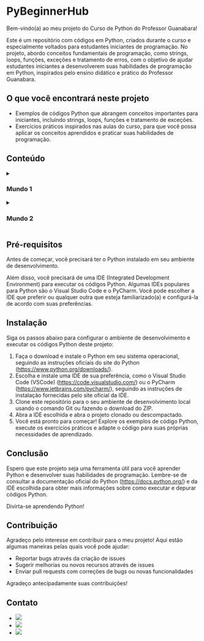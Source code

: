 <h1>PyBeginnerHub</h1>

<p>Bem-vindo(a) ao meu projeto do Curso de Python do Professor Guanabara!</p>
<p>Este é um repositório com códigos em Python, criados durante o curso e especialmente voltados para estudantes iniciantes de programação. No projeto, abordo conceitos fundamentais de programação, como strings, loops, funções, exceções e tratamento de erros, com o objetivo de ajudar estudantes iniciantes a desenvolverem suas habilidades de programação em Python, inspirados pelo ensino didático e prático do Professor Guanabara.</p>

<h2>O que você encontrará neste projeto</h2>

<ul>
  <li>Exemplos de códigos Python que abrangem conceitos importantes para iniciantes, incluindo strings, loops, funções e tratamento de exceções.</li>
  <li>Exercícios práticos inspirados nas aulas do curso, para que você possa aplicar os conceitos aprendidos e praticar suas habilidades de programação.</li>
</ul>

<h2>Conteúdo</h2>
<details>
  <summary><h3>Mundo 1</h3></summary>
  <ul>
    <li><details>
      <summary>Conhecendo a linguagem</summary>
      <ul>
        <li><a href="https://github.com/brunombs/Exercicios-Python/blob/main/Mundo%201/Aula%201-5%20-%20Conhecendo%20a%20linguagem/001 - Deixando tudo pronto.py">01 - Deixando tudo pronto</a></li>
        <li><a href="https://github.com/brunombs/Exercicios-Python/blob/main/Mundo%201/Aula%201-5%20-%20Conhecendo%20a%20linguagem/002 - Respondendo ao usuário.py">02 - Respondendo ao usuário</a></li>
      </ul>
    </details></li>
    <li><details>
      <summary>Primeiros passos</summary>
      <ul>
        <li><a href="https://github.com/brunombs/Exercicios-Python/tree/main/Mundo%201/Aula%206%20-%20Primeiros%20Passos/003 - Somando dois números.py">03 - Somando dois números</a></li>
        <li><a href="https://github.com/brunombs/Exercicios-Python/tree/main/Mundo%201/Aula%206%20-%20Primeiros%20Passos/004 - Dissecando uma variável.py">04 - Dissecando uma variável</a></li>
      </ul>
    </details></li>
    <li><details>
      <summary>Cálculos e operações</summary>
      <ul>
        <li><a href="https://github.com/brunombs/Exercicios-Python/blob/main/Mundo%201/Aula%207%20-%20Operadores%20aritm%C3%A9ticos/005 - Antecessor e sucessor.py">05 - Antecessor e sucessor</a></li>
        <li><a href="https://github.com/brunombs/Exercicios-Python/blob/main/Mundo%201/Aula%207%20-%20Operadores%20aritm%C3%A9ticos/006 - Dobro, triplo e raiz quadrada.py">06 - Dobro, triplo e raiz quadrada</a></li>
        <li><a href="https://github.com/brunombs/Exercicios-Python/blob/main/Mundo%201/Aula%207%20-%20Operadores%20aritm%C3%A9ticos/007 - Média aritmética.py">07 - Média aritmética</a></li>
        <li><a href="https://github.com/brunombs/Exercicios-Python/blob/main/Mundo%201/Aula%207%20-%20Operadores%20aritm%C3%A9ticos/008 - Conversor de medidas.py">08 - Conversor de medidas</a></li>
        <li><a href="https://github.com/brunombs/Exercicios-Python/blob/main/Mundo%201/Aula%207%20-%20Operadores%20aritm%C3%A9ticos/009 - Tabuada.py">09 - Tabuada</a></li>
        <li><a href="https://github.com/brunombs/Exercicios-Python/blob/main/Mundo%201/Aula%207%20-%20Operadores%20aritm%C3%A9ticos/010%20-%20Conversor%20de%20moedas.py">010 - Conversor de moedas</a></li>
        <li><a href="https://github.com/brunombs/Exercicios-Python/blob/main/Mundo%201/Aula%207%20-%20Operadores%20aritm%C3%A9ticos/011%20-%20Pintando%20parede.py">011 - Pintando parede</a></li>
        <li><a href="https://github.com/brunombs/Exercicios-Python/blob/main/Mundo%201/Aula%207%20-%20Operadores%20aritm%C3%A9ticos/012%20-%20Calculando%20descontos.py">012 - Calculando descontos</a></li>
        <li><a href="https://github.com/brunombs/Exercicios-Python/blob/main/Mundo%201/Aula%207%20-%20Operadores%20aritm%C3%A9ticos/013%20-%20Reajuste%20salarial.py">013 - Reajuste salarial</a></li>
        <li><a href="https://github.com/brunombs/Exercicios-Python/blob/main/Mundo%201/Aula%207%20-%20Operadores%20aritm%C3%A9ticos/014%20-%20Conversor%20de%20temperatura.py">014 - Conversor de temperaturas</a></li>
        <li><a href="https://github.com/brunombs/Exercicios-Python/blob/main/Mundo%201/Aula%207%20-%20Operadores%20aritm%C3%A9ticos/015%20-%20Aluguel%20de%20carro.py">015 - Aluguel de carros</a></li>
      </ul>
    </details></li>
    <li><details>
        <summary>Módulos</summary>
        <ul>
          <li><a href="https://github.com/brunombs/Exercicios-Python/blob/main/Mundo%201/Aula%208%20-%20Utilizando%20m%C3%B3dulos/016%20-%20Quebrando%20um%20n%C3%BAmero.py">016 - Quebrando um número</a></li>
          <li><a href="https://github.com/brunombs/Exercicios-Python/blob/main/Mundo%201/Aula%208%20-%20Utilizando%20m%C3%B3dulos/017%20-%20Catetos%20e%20hipotenusa.py">017 - Catetos e hipotenusa</a></li>
          <li><a href="https://github.com/brunombs/Exercicios-Python/blob/main/Mundo%201/Aula%208%20-%20Utilizando%20m%C3%B3dulos/018%20-%20Seno%2C%20cosseno%20e%20tangente.py">018 - Seno, cosseno e tangente</a></li>
          <li><a href="https://github.com/brunombs/Exercicios-Python/blob/main/Mundo%201/Aula%208%20-%20Utilizando%20m%C3%B3dulos/019%20-%20Sorteando%20um%20item%20da%20lista.py">019 - Sorteando um item na lista</a></li>
          <li><a href="https://github.com/brunombs/Exercicios-Python/blob/main/Mundo%201/Aula%208%20-%20Utilizando%20m%C3%B3dulos/020%20-%20Sorteando%20uma%20ordem%20na%20lista.py">020 - Sorteando uma ordem na lista</a></li>
            <li><a href="https://github.com/brunombs/Exercicios-Python/blob/main/Mundo%201/Aula%208%20-%20Utilizando%20m%C3%B3dulos/021%20-%20Tocando%20um%20MP3.py">021 - Tocando um MP3</a></li>
        </ul>
    </details></li>
    <li><details>
        <summary>Strings</summary>
        <ul>
          <li><a href="https://github.com/brunombs/Exercicios-Python/blob/main/Mundo%201/Aula%209%20-%20Manipulando%20strings/022%20-%20Analisador%20de%20textos.py">022 - Analisador de textos</a></li>
          <li><a href="https://github.com/brunombs/Exercicios-Python/blob/main/Mundo%201/Aula%209%20-%20Manipulando%20strings/023%20-%20Separando%20d%C3%ADgitos%20de%20um%20n%C3%BAmero.py">023 - Separando dígitos de um número</a></li>
          <li><a href="https://github.com/brunombs/Exercicios-Python/blob/main/Mundo%201/Aula%209%20-%20Manipulando%20strings/024%20-%20Verificando%20as%20primeiras%20letras%20de%20um%20texto.py">024 - Verificando as primeiras letras de um texto</a></li>
          <li><a href="https://github.com/brunombs/Exercicios-Python/blob/main/Mundo%201/Aula%209%20-%20Manipulando%20strings/025%20-%20Procurando%20uma%20string%20dentro%20de%20outra.py">025 - Procurando uma string dentro de outra</a></li>
          <li><a href="https://github.com/brunombs/Exercicios-Python/blob/main/Mundo%201/Aula%209%20-%20Manipulando%20strings/026%20-%20Primeira%20e%20%C3%BAltima%20ocorr%C3%AAncia%20de%20uma%20string.py">026 - Primeira e última ocorrência de uma string</a></li>
          <li><a href="https://github.com/brunombs/Exercicios-Python/blob/main/Mundo%201/Aula%209%20-%20Manipulando%20strings/027%20-%20Primeiro%20e%20%C3%BAltimo%20nome%20de%20uma%20pessoa.py">027 - Primeiro e último nome de uma pessoa</a></li>
        </ul>        
    </details></li>
    <li><details>
        <summary>Estruturas condicionais</summary>
        <ul>
          <li><a href="https://github.com/brunombs/Exercicios-Python/blob/main/Mundo%201/Aula%2010%20-%20Iniciando%20condi%C3%A7%C3%A3o/028%20-%20Jogo%20da%20Adivinha%C3%A7%C3%A3o%20v1.0.py">028 - Jogo da Adivinhação v1.0</a></li>
          <li><a href="https://github.com/brunombs/Exercicios-Python/blob/main/Mundo%201/Aula%2010%20-%20Iniciando%20condi%C3%A7%C3%A3o/029%20-%20Radar%20eletr%C3%B4nico.py">029 - Radar eletrônico</a></li>
          <li><a href="https://github.com/brunombs/Exercicios-Python/blob/main/Mundo%201/Aula%2010%20-%20Iniciando%20condi%C3%A7%C3%A3o/030%20-%20Par%20ou%20%C3%ADmpar%3F.py">030 - Par ou ímpar?</a></li>
          <li><a href="https://github.com/brunombs/Exercicios-Python/blob/main/Mundo%201/Aula%2010%20-%20Iniciando%20condi%C3%A7%C3%A3o/031%20-%20Custo%20da%20viagem.py">031 - Custo da viagem</a></li>
          <li><a href="https://github.com/brunombs/Exercicios-Python/blob/main/Mundo%201/Aula%2010%20-%20Iniciando%20condi%C3%A7%C3%A3o/032%20-%20Ano%20bissexto.py">032 - Ano bissexto</a></li>
          <li><a href="https://github.com/brunombs/Exercicios-Python/blob/main/Mundo%201/Aula%2010%20-%20Iniciando%20condi%C3%A7%C3%A3o/033%20-%20Maior%20e%20menor%20valores.py">033 - Maior e menor valores</a></li>
          <li><a href="https://github.com/brunombs/Exercicios-Python/blob/main/Mundo%201/Aula%2010%20-%20Iniciando%20condi%C3%A7%C3%A3o/034%20-%20Aumentos%20m%C3%BAltiplos.py">034 - Aumentos múltiplos</a></li>
          <li><a href="https://github.com/brunombs/Exercicios-Python/blob/main/Mundo%201/Aula%2010%20-%20Iniciando%20condi%C3%A7%C3%A3o/035%20-%20Analisando%20tri%C3%A2ngulo%20v1.0.py">035 - Analisando triângulo v1.0</a></li>
        </ul>              
    </details></li>
</details>
<details>
    <summary><h3>Mundo 2</h3></summary>
    <ul>
      <li><details>
        <summary>Condições em Python (if, elif, else...)</summary>
        <ul>
          <li><a href="https://github.com/brunombs/Exercicios-Python/blob/main/Mundo%202/Aula%2012%20-%20Condi%C3%A7%C3%B5es%20aninhadas/036%20-%20Aprovando%20empr%C3%A9stimo.py">036 - Aprovando empréstimo</a></li>
          <li><a href="https://github.com/brunombs/Exercicios-Python/blob/main/Mundo%202/Aula%2012%20-%20Condi%C3%A7%C3%B5es%20aninhadas/037%20-%20Conversor%20de%20bases%20num%C3%A9ricas.py">037 - Conversor de bases numéricas</a></li>
          <li><a href="https://github.com/brunombs/Exercicios-Python/blob/main/Mundo%202/Aula%2012%20-%20Condi%C3%A7%C3%B5es%20aninhadas/038%20-%20Comparando%20n%C3%BAmeros.py">038 - Comparando números</a></li>
          <li><a href="https://github.com/brunombs/Exercicios-Python/blob/main/Mundo%202/Aula%2012%20-%20Condi%C3%A7%C3%B5es%20aninhadas/039%20-%20Alistamento%20militar.py">0039 - Alistamento militar</a></li>
          <li><a href="https://github.com/brunombs/Exercicios-Python/blob/main/Mundo%202/Aula%2012%20-%20Condi%C3%A7%C3%B5es%20aninhadas/040%20-%20Aquele%20cl%C3%A1ssico%20da%20m%C3%A9dia.py">040 - Aquele clássico da média</a></li>
          <li><a href="https://github.com/brunombs/Exercicios-Python/blob/main/Mundo%202/Aula%2012%20-%20Condi%C3%A7%C3%B5es%20aninhadas/041%20-%20Classificando%20atletas.py">041 - Classificando atletas</a></li>
          <li><a href="https://github.com/brunombs/Exercicios-Python/blob/main/Mundo%202/Aula%2012%20-%20Condi%C3%A7%C3%B5es%20aninhadas/042%20-%20Analisando%20tri%C3%A2ngulos%20v2.0.py">042 - Analisando triângulos v2.0</a></li>
          <li><a href="https://github.com/brunombs/Exercicios-Python/blob/main/Mundo%202/Aula%2012%20-%20Condi%C3%A7%C3%B5es%20aninhadas/043%20-%20%C3%8Dndice%20de%20Massa%20Corporal.py">043 - Índice de Massa Corporal</a></li>
          <li><a href="https://github.com/brunombs/Exercicios-Python/blob/main/Mundo%202/Aula%2012%20-%20Condi%C3%A7%C3%B5es%20aninhadas/044%20-%20Gerenciador%20de%20pagamentos.py">044 - Gerenciador de pagamentos</a></li>
          <li><a href="https://github.com/brunombs/Exercicios-Python/blob/main/Mundo%202/Aula%2012%20-%20Condi%C3%A7%C3%B5es%20aninhadas/045%20-%20GAME%20Pedra%20Papel%20e%20Tesoura.py">045 - GAME: Pedra, Papel e Tesoura</a></li>           
        </ul>
        </details></li>
        <li><details>
          <summary>Repetiçõe em Python (for)</summary>
          <ul>
            <li><a href="https://github.com/brunombs/Exercicios-Python/blob/main/Mundo%202/Aula%2013%20-%20Repeti%C3%A7%C3%B5es%20for/046%20-%20Contagem%20regressiva.py">046 - Contagem regressiva</a></li>
            <li><a href="https://github.com/brunombs/Exercicios-Python/blob/main/Mundo%202/Aula%2013%20-%20Repeti%C3%A7%C3%B5es%20for/047%20-%20Contagem%20de%20pares.py">047 - Contagem de pares</a></li>
            <li><a href="https://github.com/brunombs/Exercicios-Python/blob/main/Mundo%202/Aula%2013%20-%20Repeti%C3%A7%C3%B5es%20for/048%20-%20Soma%20%C3%ADmpares%20m%C3%BAltiplos%20de%20tr%C3%AAs.py">048 - Soma ímpares múltiplos de três</a></li>
            <li><a href="https://github.com/brunombs/Exercicios-Python/blob/main/Mundo%202/Aula%2013%20-%20Repeti%C3%A7%C3%B5es%20for/049%20-%20Tabuada%20v2.0.py">049 - Tabuada v2.0</a></li>
            <li><a href="https://github.com/brunombs/Exercicios-Python/blob/main/Mundo%202/Aula%2013%20-%20Repeti%C3%A7%C3%B5es%20for/050%20-%20Soma%20dos%20pares.py">050 - Soma dos pares</a></li>
            <li><a href="https://github.com/brunombs/Exercicios-Python/blob/main/Mundo%202/Aula%2013%20-%20Repeti%C3%A7%C3%B5es%20for/051%20-%20Progress%C3%A3o%20Aritm%C3%A9tica.py">051 - Progressão Aritmética</a></li>
            <li><a href="https://github.com/brunombs/Exercicios-Python/blob/main/Mundo%202/Aula%2013%20-%20Repeti%C3%A7%C3%B5es%20for/052%20-%20N%C3%BAmeros%20primos.py">052 - Números primos</a></li>
            <li><a href="https://github.com/brunombs/Exercicios-Python/blob/main/Mundo%202/Aula%2013%20-%20Repeti%C3%A7%C3%B5es%20for/053%20-%20Detector%20de%20pal%C3%ADndromo.py">053 - Detector de palíndromo</a></li>
            <li><a href="https://github.com/brunombs/Exercicios-Python/blob/main/Mundo%202/Aula%2013%20-%20Repeti%C3%A7%C3%B5es%20for/054%20-%20Grupo%20da%20maioridade.py">054 - Grupo da maioridade</a></li>
            <li><a href="https://github.com/brunombs/Exercicios-Python/blob/main/Mundo%202/Aula%2013%20-%20Repeti%C3%A7%C3%B5es%20for/055%20-%20Maior%20e%20menor%20da%20sequ%C3%AAncia.py">055 - Maior e menor da sequência</a></li>
            <li><a href="https://github.com/brunombs/Exercicios-Python/blob/main/Mundo%202/Aula%2013%20-%20Repeti%C3%A7%C3%B5es%20for/056%20-%20Analisador%20completo.py">056 - Analisador completo</a></li>
        </ul>        
        </details></li>
        <li><details>
        <summary>Repetições em Python (while)</summary>
        <ul>
            <li><a href="https://github.com/brunombs/Exercicios-Python/blob/main/Mundo%202/Aula%2014%20-%20Repeti%C3%A7%C3%B5es%20while/057%20-%20Valida%C3%A7%C3%A3o%20de%20dados.py">057 - Validação de dados</a></li>
            <li><a href="https://github.com/brunombs/Exercicios-Python/blob/main/Mundo%202/Aula%2014%20-%20Repeti%C3%A7%C3%B5es%20while/058%20-%20Jogo%20da%20adivinha%C3%A7%C3%A3o%20v2.0.py">058 - Jogo da adivinhação v2.0</a></li>
            <li><a href="https://github.com/brunombs/Exercicios-Python/blob/main/Mundo%202/Aula%2014%20-%20Repeti%C3%A7%C3%B5es%20while/059%20-%20Criando%20um%20menu%20de%20op%C3%A7%C3%B5es.py">059 - Criando um menu de opções</a></li>
            <li><a href="https://github.com/brunombs/Exercicios-Python/blob/main/Mundo%202/Aula%2014%20-%20Repeti%C3%A7%C3%B5es%20while/060%20-%20C%C3%A1lculo%20do%20fatorial.py">060 - Cálculo do fatorial</a></li>
            <li><a href="https://github.com/brunombs/Exercicios-Python/blob/main/Mundo%202/Aula%2014%20-%20Repeti%C3%A7%C3%B5es%20while/061%20-%20Progress%C3%A3o%20aritm%C3%A9tica%20v2.0.py">061 - Progressão aritmética v2.0</a></li>
            <li><a href="https://github.com/brunombs/Exercicios-Python/blob/main/Mundo%202/Aula%2014%20-%20Repeti%C3%A7%C3%B5es%20while/062%20-%20Super%20Progress%C3%A3o%20Aritm%C3%A9tica%20v3.0.py">062 - Super Progressão Aritmética v3.0</a></li>
            <li><a href="https://github.com/brunombs/Exercicios-Python/blob/main/Mundo%202/Aula%2014%20-%20Repeti%C3%A7%C3%B5es%20while/063%20-%20Sequ%C3%AAncia%20de%20Fibonacci%20v1.0.py">063 - Sequência de Fibonacci v1.0</a></li>
            <li><a href="https://github.com/brunombs/Exercicios-Python/blob/main/Mundo%202/Aula%2014%20-%20Repeti%C3%A7%C3%B5es%20while/064%20-%20Tratando%20v%C3%A1rios%20valores%20v1.0.py">064 - Tratando vários valores v1.0</a></li>
            <li><a href="https://github.com/brunombs/Exercicios-Python/blob/main/Mundo%202/Aula%2014%20-%20Repeti%C3%A7%C3%B5es%20while/065%20-%20Maior%20e%20menor%20valores.py">065 - Maior e menor valores</a></li>
            <li><a href="https://github.com/brunombs/Exercicios-Python/blob/main/Mundo%202/Aula%2014%20-%20Repeti%C3%A7%C3%B5es%20while/066%20-%20V%C3%A1rios%20n%C3%BAmeros%20com%20flag.py">066 - Vários números com flag</a></li>
            <li><a href="https://github.com/brunombs/Exercicios-Python/blob/main/Mundo%202/Aula%2014%20-%20Repeti%C3%A7%C3%B5es%20while/067%20-%20Tabuada%20v3.0.py">067 - Tabuada v3.0</a></li>
            <li><a href="https://github.com/brunombs/Exercicios-Python/blob/main/Mundo%202/Aula%2014%20-%20Repeti%C3%A7%C3%B5es%20while/068%20-%20Jogo%20do%20par%20ou%20%C3%ADmpar.py">068 - Jogo do par ou ímpar</a></li>    
            <li><a href="https://github.com/brunombs/Exercicios-Python/blob/main/Mundo%202/Aula%2014%20-%20Repeti%C3%A7%C3%B5es%20while/070%20-%20Estat%C3%ADstica%20de%20produtos.py">070 - Estatística de produtos</a></li>
            <li><a href="https://github.com/brunombs/Exercicios-Python/blob/main/Mundo%202/Aula%2014%20-%20Repeti%C3%A7%C3%B5es%20while/071.2%20-%20Simulador%20de%20caixa%20eletr%C3%B4nico.py">071- Simulador de caixa eletrônico</a></li>
            <li><a href="https://github.com/brunombs/Exercicios-Python/blob/main/Mundo%202/Aula%2014%20-%20Repeti%C3%A7%C3%B5es%20while/071.2.1%20-%20Simulador%20de%20caixa%20eletr%C3%B4nico.py">071 v2 - Simulador de caixa eletrônico</a></li>
        </ul>             
    </details></li>
</details> 
      
      
      
<h2>Pré-requisitos</h2>

<p>Antes de começar, você precisará ter o Python instalado em seu ambiente de desenvolvimento.</p>

<p>Além disso, você precisará de uma IDE (Integrated Development Environment) para executar os códigos Python. Algumas IDEs populares para Python são o Visual Studio Code e o PyCharm. Você pode escolher a IDE que preferir ou qualquer outra que esteja familiarizado(a) e configurá-la de acordo com suas preferências.</p>

<h2>Instalação</h2>

<p>Siga os passos abaixo para configurar o ambiente de desenvolvimento e executar os códigos Python deste projeto:</p>

<ol>
  <li>Faça o download e instale o Python em seu sistema operacional, seguindo as instruções oficiais do site do Python (<a href="https://www.python.org/downloads/">https://www.python.org/downloads/</a>).</li>
  <li>Escolha e instale uma IDE de sua preferência, como o Visual Studio Code (VSCode) (<a href="https://code.visualstudio.com/">https://code.visualstudio.com/</a>) ou o PyCharm (<a href="https://www.jetbrains.com/pycharm/">https://www.jetbrains.com/pycharm/</a>), seguindo as instruções de instalação fornecidas pelo site oficial da IDE.</li>
  <li>Clone este repositório para o seu ambiente de desenvolvimento local usando o comando Git ou fazendo o download do ZIP.</li>
  <li>Abra a IDE escolhida e abra o projeto clonado ou descompactado.</li>
  <li>Você está pronto para começar! Explore os exemplos de código Python, execute os exercícios práticos e adapte o código para suas próprias necessidades de aprendizado.</li>
</ol>

<h2>Conclusão</h2>

<p>Espero que este projeto seja uma ferramenta útil para você aprender Python e desenvolver suas habilidades de programação. Lembre-se de consultar a documentação oficial do Python (<a href="https://docs.python.org/">https://docs.python.org/</a>) e da IDE escolhida para obter mais informações sobre como executar e depurar códigos Python.</p>

<p>Divirta-se aprendendo Python!</p>

<h2>Contribuição</h2>
<p>Agradeço pelo interesse em contribuir para o meu projeto! Aqui estão algumas maneiras pelas quais você pode ajudar:</p>
<ul>
  <li>Reportar bugs através da criação de issues</li>
  <li>Sugerir melhorias ou novos recursos através de issues</li>
  <li>Enviar pull requests com correções de bugs ou novas funcionalidades</li>
</ul>
<p>Agradeço antecipadamente suas contribuições!</p>

<h2>Contato</h2>
<ul>
  <li><a href = "mailto:brunodevs00@gmail.com"><img src="https://img.shields.io/badge/-Gmail-%23333?style=for-the-badge&logo=gmail&logoColor=white"    target="_blank"></a></li>
  <li><a href="https://www.linkedin.com/in/brunombarreto/" target="_blank"><img src="https://img.shields.io/badge/-LinkedIn-%230077B5?style=for-the-badge&logo=linkedin&logoColor=white" target="_blank"></a></li>
  <li><a href="https://www.instagram.com/codingbybruno/" target="_blank"><img src="https://camo.githubusercontent.com/acaa286597b43c96dc02b69b90de15a65c52063e31835b763a061cc815f64bac/68747470733a2f2f696d672e736869656c64732e696f2f62616467652f2d496e7374616772616d2d2532334534343035463f7374796c653d666f722d7468652d6261646765266c6f676f3d696e7374616772616d266c6f676f436f6c6f723d7768697465" target="_blank"></a></li>
</ul>
